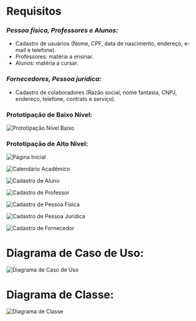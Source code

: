 # Requisitos

### *Pessoa física, Professores e Alunos:*

- Cadastro de usuários (Nome, CPF, data de nascimento, endereço, e-mail e telefone).
- Professores: matéria a ensinar.
- Alunos: matéria a cursar.

### *Fornecedores, Pessoa jurídica:*

- Cadastro de colaboradores (Razão social, nome fantasia, CNPJ, endereço, telefone, contrato e serviço).

### Prototipação de Baixo Nível:

![Prototipação Nível Baixo](https://github.com/Vinicnd/Gerenciamento-de-Dados-da-Universade/blob/main/prototipação%20baixa.png)

### Prototipação de Alto Nível:

![Página Inicial]()

![Calendário Acadêmico]()

![Cadastro de Aluno]()

![Cadastro de Professor]()

![Cadastro de Pessoa Física]()

![Cadastro de Pessoa Jurídica]()

![Cadastro de Fornecedor]()

# Diagrama de Caso de Uso:

![Diagrama de Caso de Uso](https://github.com/Vinicnd/Gerenciamento-de-Dados-da-Universade/blob/main/diagrama%20de%20caso%20de%20uso.png)

# Diagrama de Classe:

![Diagrama de Classe](https://github.com/Vinicnd/Gerenciamento-de-Dados-da-Universade/blob/main/diagrama%20de%20classe.png)

